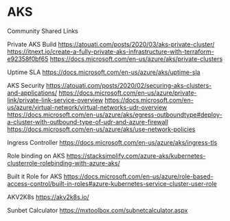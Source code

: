 # AKS

Community Shared Links

Private AKS Build
https://atouati.com/posts/2020/03/aks-private-cluster/
https://itnext.io/create-a-fully-private-aks-infrastructure-with-terraform-e92358f0bf65
https://docs.microsoft.com/en-us/azure/aks/private-clusters

Uptime SLA
https://docs.microsoft.com/en-us/azure/aks/uptime-sla

AKS Security
https://atouati.com/posts/2020/02/securing-aks-clusters-and-applications/
https://docs.microsoft.com/en-us/azure/private-link/private-link-service-overview
https://docs.microsoft.com/en-us/azure/virtual-network/virtual-networks-udr-overview
https://docs.microsoft.com/en-us/azure/aks/egress-outboundtype#deploy-a-cluster-with-outbound-type-of-udr-and-azure-firewall
https://docs.microsoft.com/en-us/azure/aks/use-network-policies

Ingress Controller
https://docs.microsoft.com/en-us/azure/aks/ingress-tls

Role binding on AKS
https://stacksimplify.com/azure-aks/kubernetes-clusterrole-rolebinding-with-azure-aks/

Built it Role for AKS
https://docs.microsoft.com/en-us/azure/role-based-access-control/built-in-roles#azure-kubernetes-service-cluster-user-role

AKV2K8s
https://akv2k8s.io/

Sunbet Calculator
https://mxtoolbox.com/subnetcalculator.aspx
